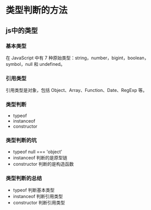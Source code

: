 
# 类型判断的方法

##  js中的类型

### 基本类型

在 JavaScript 中有 7 种原始类型：string，number，bigint，boolean，symbol，null 和 undefined。

### 引用类型

引用类型是对象，包括 Object、Array、Function、Date、RegExp 等。


### 类型判断

* typeof
* instanceof
* constructor
### 类型判断的坑

* typeof null === 'object'
* instanceof 判断的是原型链
* constructor 判断的是构造函数

### 类型判断的总结

* typeof 判断基本类型
* instanceof 判断引用类型
* constructor 判断引用类型
